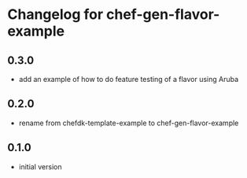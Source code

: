 # Changelog for chef-gen-flavor-example

## 0.3.0

* add an example of how to do feature testing of a flavor using Aruba

## 0.2.0

* rename from chefdk-template-example to chef-gen-flavor-example

## 0.1.0

* initial version
